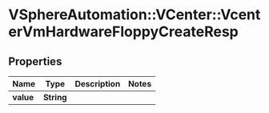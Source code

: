 # VSphereAutomation::VCenter::VcenterVmHardwareFloppyCreateResp

## Properties
Name | Type | Description | Notes
------------ | ------------- | ------------- | -------------
**value** | **String** |  | 



